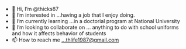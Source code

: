 - 👋 Hi, I’m @thicks87
- 👀 I’m interested in ...having a job that I enjoy doing. 
- 🌱 I’m currently learning ...in a doctorial program at National University
- 💞️ I’m looking to collaborate on ... anything to do with school uniforms and how it affects behavior of students
- 📫 How to reach me ...thlife1987@gmail.com 

<!---
thicks87/thicks87 is a ✨ special ✨ repository because its `README.md` (this file) appears on your GitHub profile.
You can click the Preview link to take a look at your changes.
--->
